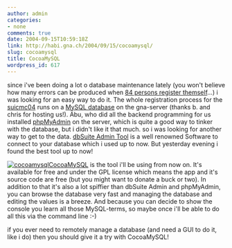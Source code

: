 ```yaml
---
author: admin
categories:
- none
comments: true
date: 2004-09-15T10:59:18Z
link: http://habi.gna.ch/2004/09/15/cocoamysql/
slug: cocoamysql
title: CocoaMySQL
wordpress_id: 617
---
```


since i've been doing a lot o database maintenance lately (you won't believe how many errors can be produced when [84 persons register themself](http://suicmc04.ch/registration/english.php)...) i was looking for an easy way to do it.
The whole registration process for the [suicmc04](http://www.suicmc04.ch/) runs on a [MySQL database](http://www.mysql.com/) on the gna-server (thanks b. and chris for hosting us!). 
Äbu, who did all the backend programming for us installed [phpMyAdmin](http://www.phpmyadmin.net/home_page/) on the server, which is quite a good way to tinker with the database, but i didn't like it that much. so i was looking for another way to get to the data. [dbSuite Admin Tool](http://www.dbsuite.de/) is a well renowned Software to connect to your database which i used up to now. But yesterday evening i found the best tool up to now!

[![cocoamysql](http://habi.gna.ch/blog/images/cocoamysql-tm.jpg)](http://habi.gna.ch/blog/images/cocoamysql.jpg)[CocoaMySQL](http://cocoamysql.sourceforge.net/) is the tool i'll be using from now on. It's available for free and under the GPL license which means the app and it's source code are free (but you might want to donate a buck or two). 
In addition to that it's also a lot spiffier than dbSuite Admin and phpMyAdmin, you can browse the database very fast and managing the database and editing the values is a breeze. And because you can decide to show the console you learn all those MySQL-terms, so maybe once i'll be able to do all this via the command line :-)

if you ever need to remotely manage a database (and need a GUI to do it, like i do) then you should give it a try with CocoaMySQL!
